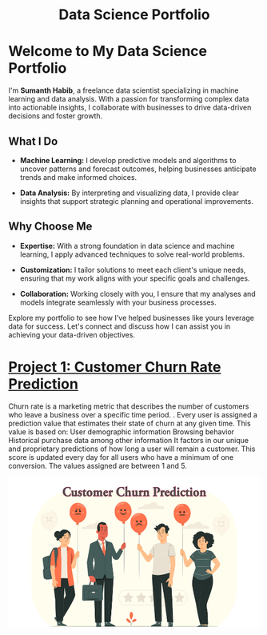 <h1 align="center">Data Science Portfolio</h1>


# Welcome to My Data Science Portfolio

I'm **Sumanth Habib**, a freelance data scientist specializing in machine learning and data analysis. With a passion for transforming complex data into actionable insights, I collaborate with businesses to drive data-driven decisions and foster growth.

## What I Do

- **Machine Learning:** I develop predictive models and algorithms to uncover patterns and forecast outcomes, helping businesses anticipate trends and make informed choices.

- **Data Analysis:** By interpreting and visualizing data, I provide clear insights that support strategic planning and operational improvements.

## Why Choose Me

- **Expertise:** With a strong foundation in data science and machine learning, I apply advanced techniques to solve real-world problems.

- **Customization:** I tailor solutions to meet each client's unique needs, ensuring that my work aligns with your specific goals and challenges.

- **Collaboration:** Working closely with you, I ensure that my analyses and models integrate seamlessly with your business processes.

Explore my portfolio to see how I've helped businesses like yours leverage data for success. Let's connect and discuss how I can assist you in achieving your data-driven objectives.

# [Project 1: Customer Churn Rate Prediction](https://github.com/sumanthhabib96/Customer-churn-Rate-Prediction)
Churn rate is a marketing metric that describes the number of customers who leave a business over a specific time period. . Every user is assigned a prediction value that estimates their state of churn at any given time. This value is based on: User demographic information Browsing behavior Historical purchase data among other information It factors in our unique and proprietary predictions of how long a user will remain a customer. This score is updated every day for all users who have a minimum of one conversion. The values assigned are between 1 and 5.

<div align="center">
  <img src="images/1_YEBB4XJvcabjp1vL37LLQQ.png" alt="Project Logo" width="600" height="300">
</div>


